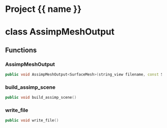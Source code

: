 <script setup>
import {useRoute} from 'vitepress'
const {path} = useRoute()
const tokens = path.split('/')
const words = tokens[2].split('-');
for (let i = 0; i < words.length; i++) {
    words[i] = words[i].charAt(0).toUpperCase() + words[i].slice(1);
    words[i] = words[i].replace('geode', 'Geode')
}
const name = words.join('-');
</script>
# Project {{ name }}

# class AssimpMeshOutput


## Functions

### AssimpMeshOutput

```cpp
public void AssimpMeshOutput<SurfaceMesh>(string_view filename, const SurfaceMesh & surface_mesh, string_view assimp_export_id)
```


### build_assimp_scene

```cpp
public void build_assimp_scene()
```


### write_file

```cpp
public void write_file()
```




